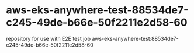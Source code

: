 # aws-eks-anywhere-test-88534de7-c245-49de-b66e-50f2211e2d58-60
repository for use with E2E test job aws-eks-anywhere-test:88534de7-c245-49de-b66e-50f2211e2d58-60
